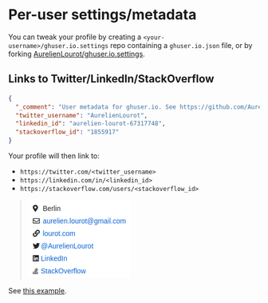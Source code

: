 # Per-user settings/metadata

You can tweak your profile by creating a `<your-username>/ghuser.io.settings` repo containing a
`ghuser.io.json` file, or by forking
[AurelienLourot/ghuser.io.settings](https://github.com/AurelienLourot/ghuser.io.settings).

## Links to Twitter/LinkedIn/StackOverflow

```json
{
  "_comment": "User metadata for ghuser.io. See https://github.com/AurelienLourot/ghuser.io/blob/master/docs/user-settings.md",
  "twitter_username": "AurelienLourot",
  "linkedin_id": "aurelien-lourot-67317748",
  "stackoverflow_id": "1855917"
}
```

Your profile will then link to:

* `https://twitter.com/<twitter_username>`
* `https://linkedin.com/in/<linkedin_id>`
* `https://stackoverflow.com/users/<stackoverflow_id>`

> ![screenshot](user-settings.png)

See [this example](https://github.com/AurelienLourot/ghuser.io.settings/blob/master/ghuser.io.json).
